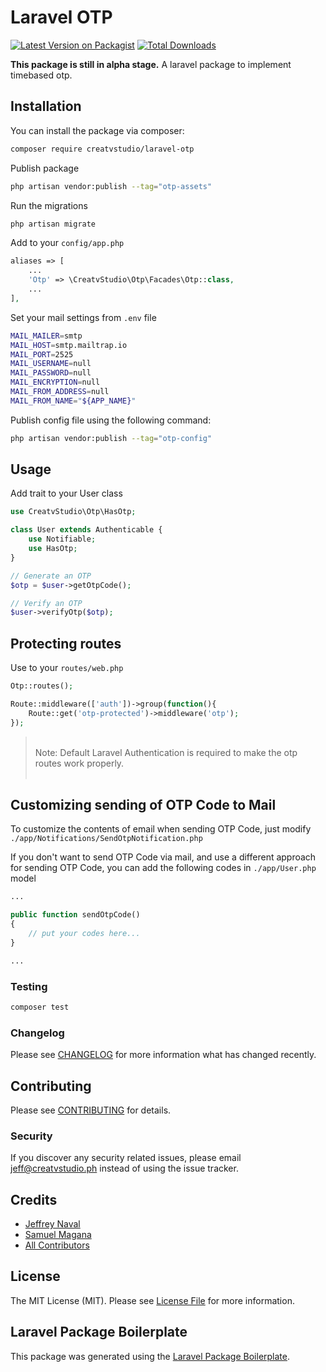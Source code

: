 # Laravel OTP

[![Latest Version on Packagist](https://img.shields.io/packagist/v/creatvstudio/laravel-otp.svg?style=flat-square)](https://packagist.org/packages/creatvstudio/laravel-otp)
[![Total Downloads](https://img.shields.io/packagist/dt/creatvstudio/laravel-otp.svg?style=flat-square)](https://packagist.org/packages/creatvstudio/laravel-otp)

<!-- [![Build Status](https://img.shields.io/travis/creatvstudio/laravel-otp/master.svg?style=flat-square)](https://travis-ci.org/creatvstudio/laravel-otp)
[![Quality Score](https://img.shields.io/scrutinizer/g/creatvstudio/laravel-otp.svg?style=flat-square)](https://scrutinizer-ci.com/g/creatvstudio/laravel-otp)
[![Total Downloads](https://img.shields.io/packagist/dt/creatvstudio/laravel-otp.svg?style=flat-square)](https://packagist.org/packages/creatvstudio/laravel-otp) -->

**This package is still in alpha stage.** A laravel package to implement timebased otp.

## Installation

You can install the package via composer:

``` bash
composer require creatvstudio/laravel-otp
```

Publish package

``` bash
php artisan vendor:publish --tag="otp-assets"
```

Run the migrations

``` bash
php artisan migrate
```

Add to your `config/app.php`

```php
aliases => [
    ... 	
    'Otp' => \CreatvStudio\Otp\Facades\Otp::class,
    ...
],
```

Set your mail settings from `.env` file

```bash
MAIL_MAILER=smtp
MAIL_HOST=smtp.mailtrap.io
MAIL_PORT=2525
MAIL_USERNAME=null
MAIL_PASSWORD=null
MAIL_ENCRYPTION=null
MAIL_FROM_ADDRESS=null
MAIL_FROM_NAME="${APP_NAME}"
```

Publish config file using the following command:

``` bash
php artisan vendor:publish --tag="otp-config"
```

## Usage

Add trait to your User class

```php
use CreatvStudio\Otp\HasOtp;

class User extends Authenticable {
    use Notifiable;
    use HasOtp;
}

// Generate an OTP
$otp = $user->getOtpCode();

// Verify an OTP
$user->verifyOtp($otp);
```

## Protecting routes

Use to your `routes/web.php`

```php
Otp::routes();

Route::middleware(['auth'])->group(function(){
    Route::get('otp-protected')->middleware('otp');	
});
```

> <br>Note: Default Laravel Authentication is required to make the otp routes work properly.<br><br>

## Customizing sending of OTP Code to Mail

To customize the contents of email when sending OTP Code, just modify `./app/Notifications/SendOtpNotification.php`

If you don't want to send OTP Code via mail, and use a different approach for sending OTP Code, you can add the following codes in `./app/User.php` model

```php
...

public function sendOtpCode()
{
    // put your codes here...
}

...
```

### Testing

``` bash
composer test
```

### Changelog

Please see [CHANGELOG](CHANGELOG.md) for more information what has changed recently.

## Contributing

Please see [CONTRIBUTING](CONTRIBUTING.md) for details.

### Security

If you discover any security related issues, please email jeff@creatvstudio.ph instead of using the issue tracker.

## Credits

- [Jeffrey Naval](https://github.com/creatvstudio)
- [Samuel Magana](https://github.com/maganasamuel)
- [All Contributors](../../contributors)

## License

The MIT License (MIT). Please see [License File](LICENSE.md) for more information.

## Laravel Package Boilerplate

This package was generated using the [Laravel Package Boilerplate](https://laravelpackageboilerplate.com).